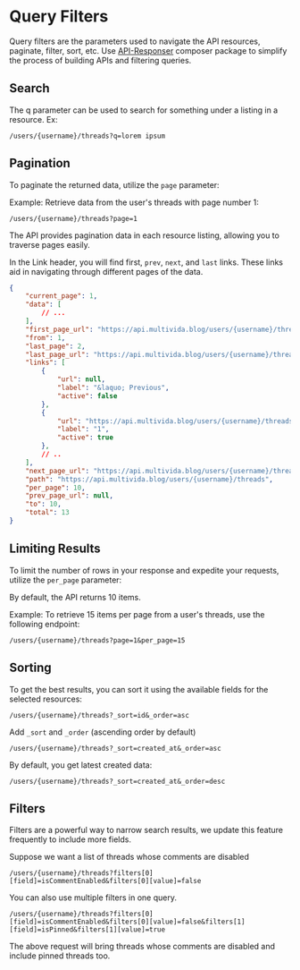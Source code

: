 # Query Filters

Query filters are the parameters used to navigate the API resources, paginate, filter, sort, etc.
Use [API-Responser](https://github.com/multivida/api-responser) composer package to simplify the process of building APIs and filtering queries.


## Search

The q parameter can be used to search for something under a listing in a resource. Ex:

```
/users/{username}/threads?q=lorem ipsum
```


## Pagination

To paginate the returned data, utilize the `page` parameter:

Example: Retrieve data from the user's threads with page number 1:

```
/users/{username}/threads?page=1
```

The API provides pagination data in each resource listing, allowing you to traverse pages easily.

In the Link header, you will find first, `prev`, `next`, and `last` links. These links aid in navigating through different pages of the data.

```json
{
    "current_page": 1,
    "data": [
        // ...
    ],
    "first_page_url": "https://api.multivida.blog/users/{username}/threads?page=1",
    "from": 1,
    "last_page": 2,
    "last_page_url": "https://api.multivida.blog/users/{username}/threads?page=2",
    "links": [
        {
            "url": null,
            "label": "&laquo; Previous",
            "active": false
        },
        {
            "url": "https://api.multivida.blog/users/{username}/threads?page=1",
            "label": "1",
            "active": true
        },
        // ..
    ],
    "next_page_url": "https://api.multivida.blog/users/{username}/threads?page=2",
    "path": "https://api.multivida.blog/users/{username}/threads",
    "per_page": 10,
    "prev_page_url": null,
    "to": 10,
    "total": 13
}
```


## Limiting Results

To limit the number of rows in your response and expedite your requests, utilize the `per_page` parameter:

By default, the API returns 10 items.

Example: To retrieve 15 items per page from a user's threads, use the following endpoint:

```
/users/{username}/threads?page=1&per_page=15
```


## Sorting

To get the best results, you can sort it using the available fields for the selected resources:

```
/users/{username}/threads?_sort=id&_order=asc
```

Add `_sort` and `_order` (ascending order by default)

```
/users/{username}/threads?_sort=created_at&_order=asc
```

By default, you get latest created data:

```
/users/{username}/threads?_sort=created_at&_order=desc
```


## Filters

Filters are a powerful way to narrow search results, we update this feature frequently to include more fields.

Suppose we want a list of threads whose comments are disabled

```
/users/{username}/threads?filters[0][field]=isCommentEnabled&filters[0][value]=false
```

You can also use multiple filters in one query.

```
/users/{username}/threads?filters[0][field]=isCommentEnabled&filters[0][value]=false&filters[1][field]=isPinned&filters[1][value]=true
```

The above request will bring threads whose comments are disabled and include pinned threads too.

